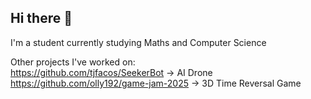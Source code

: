 ## Hi there 👋
I'm a student currently studying Maths and Computer Science

Other projects I've worked on:  
https://github.com/tjfacos/SeekerBot   -> AI Drone  
https://github.com/olly192/game-jam-2025  -> 3D Time Reversal Game  





<!--
**PkTara/PkTara** is a ✨ _special_ ✨ repository because its `README.md` (this file) appears on your GitHub profile.

Here are some ideas to get you started:

- 🔭 I’m currently working on ...
- 🌱 I’m currently learning ...
- 👯 I’m looking to collaborate on ...
- 🤔 I’m looking for help with ...
- 💬 Ask me about ...
- 📫 How to reach me: ...
- 😄 Pronouns: ...
- ⚡ Fun fact: ...
-->
